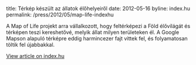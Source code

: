 title: Térkép készült az állatok élőhelyeiről
date: 2012-05-16
byline:  index.hu
permalink: /press/2012/05/map-life-indexhu


A Map of Life projekt arra vállalkozott, hogy feltérképezi a Föld élővilágát és térképen teszi kereshetővé, melyik állat milyen területeken él. A Google Mapson alapuló térképre eddig harmincezer fajt vittek fel, és folyamatosan töltik fel újabbakkal.

[View article on index.hu](http://index.hu/tech/2012/05/16/itt_elnek_az_oroszlanok/)
